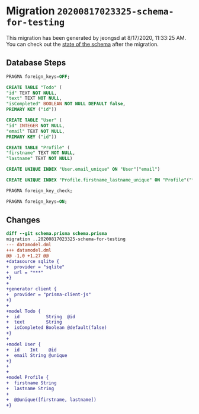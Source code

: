 # Migration `20200817023325-schema-for-testing`

This migration has been generated by jeongsd at 8/17/2020, 11:33:25 AM.
You can check out the [state of the schema](./schema.prisma) after the migration.

## Database Steps

```sql
PRAGMA foreign_keys=OFF;

CREATE TABLE "Todo" (
"id" TEXT NOT NULL,
"text" TEXT NOT NULL,
"isCompleted" BOOLEAN NOT NULL DEFAULT false,
PRIMARY KEY ("id"))

CREATE TABLE "User" (
"id" INTEGER NOT NULL,
"email" TEXT NOT NULL,
PRIMARY KEY ("id"))

CREATE TABLE "Profile" (
"firstname" TEXT NOT NULL,
"lastname" TEXT NOT NULL)

CREATE UNIQUE INDEX "User.email_unique" ON "User"("email")

CREATE UNIQUE INDEX "Profile.firstname_lastname_unique" ON "Profile"("firstname","lastname")

PRAGMA foreign_key_check;

PRAGMA foreign_keys=ON;
```

## Changes

```diff
diff --git schema.prisma schema.prisma
migration ..20200817023325-schema-for-testing
--- datamodel.dml
+++ datamodel.dml
@@ -1,0 +1,27 @@
+datasource sqlite {
+  provider = "sqlite"
+  url = "***"
+}
+
+generator client {
+  provider = "prisma-client-js"
+}
+
+model Todo {
+  id          String  @id
+  text        String
+  isCompleted Boolean @default(false)
+}
+
+model User {
+  id    Int    @id
+  email String @unique
+}
+
+
+model Profile {
+  firstname String
+  lastname String
+
+  @@unique([firstname, lastname])
+}
```


